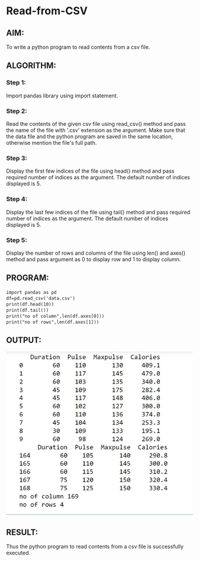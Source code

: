 # Read-from-CSV

## AIM:
To write a python program to read contents from a csv file.

## ALGORITHM:
### Step 1:
Import pandas library using import statement.

### Step 2:
Read the contents of the given csv file using read_csv() method and pass the name of the file with '.csv' extension as the argument. Make sure that the data file and the python program are saved in the same location, otherwise mention the file's full path.

### Step 3:
Display the first few indices of the file using head() method and pass required number of indices as the argument. The default number of indices displayed is 5.

### Step 4:
Display the last few indices of the file using tail() method and pass required number of indices as the argument. The default number of indices displayed is 5.

### Step 5:
Display the number of rows and columns of the file using len() and axes() method and pass argument as 0 to display row and 1 to display column.
## PROGRAM:
```
import pandas as pd
df=pd.read_csv('data.csv')
print(df.head(10))
print(df.tail())
print("no of column",len(df.axes[0]))
print("no of rows",len(df.axes[1]))
```

## OUTPUT:
![output](./c1.jpeg)


## RESULT:
Thus the python program to read contents from a csv file is successfully executed.


